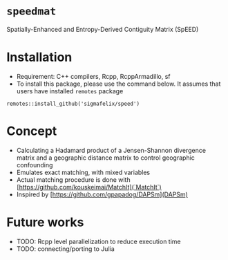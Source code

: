 # `speedmat`
Spatially-Enhanced and Entropy-Derived Contiguity Matrix (SpEED)

# Installation
- Requirement: C++ compilers, Rcpp, RcppArmadillo, sf
- To install this package, please use the command below. It assumes that users have installed `remotes` package
```{r}
remotes::install_github('sigmafelix/speed')
```

# Concept
- Calculating a Hadamard product of a Jensen-Shannon divergence matrix and a geographic distance matrix to control geographic confounding
- Emulates exact matching, with mixed variables
- Actual matching procedure is done with [https://github.com/kouskeimai/MatchIt](`MatchIt`)
- Inspired by [https://github.com/gpapadog/DAPSm](DAPSm)

# Future works
- TODO: Rcpp level parallelization to reduce execution time
- TODO: connecting/porting to Julia
